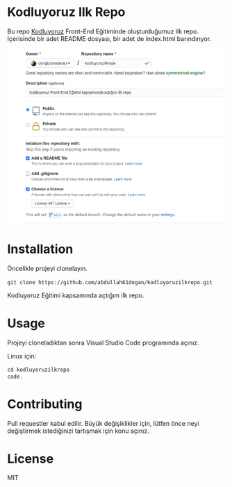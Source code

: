 # Kodluyoruz Ilk Repo

Bu repo [Kodluyoruz](https://www.kodluyoruz.org/) Front-End Eğitiminde oluşturduğumuz ilk repo. İçerisinde bir adet README dosyası, bir adet de index.html barındırıyor.

![](github.png)

# Installation

Öncelikle projeyi clonelayın.

`git clone https://github.com/abdullah61dogan/kodluyoruzilkrepo.git`

Kodluyoruz Eğitimi kapsamında açtığım ilk repo. 

# Usage

Projeyi cloneladıktan sonra Visual Studio Code programında açınız.

Linux için:

```
cd kodluyoruzilkrepo
code.
```

# Contributing

Pull requestler kabul edilir. Büyük değişiklikler için, lütfen önce neyi değiştirmek istediğinizi tartışmak için konu açınız.

# License

MIT